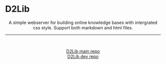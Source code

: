 # D2Lib
<center>
  A simple webserver for building online knowledge bases with intergrated css style. Support both markdown and html files.

<hr>
<br>

[D2Lib main repo](https://github.com/D2Lib/D2Lib)
<br>
[D2Lib dev repo](https://github.com/ArthurZhou/D2Lib-Go)
<br>
  </center>

